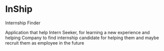 # InShip
Internship Finder

Application that help Intern Seeker, for learning a new experience and helping Company to find internship candidate for helping them and maybe recruit them as employee in the future
